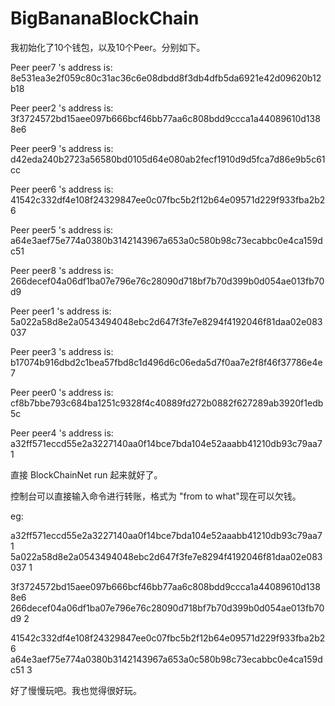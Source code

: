 # BigBananaBlockChain

我初始化了10个钱包，以及10个Peer。分别如下。

Peer peer7 's address is: 8e531ea3e2f059c80c31ac36c6e08dbdd8f3db4dfb5da6921e42d09620b12b18 

Peer peer2 's address is: 3f3724572bd15aee097b666bcf46bb77aa6c808bdd9ccca1a44089610d1388e6 

Peer peer9 's address is: d42eda240b2723a56580bd0105d64e080ab2fecf1910d9d5fca7d86e9b5c61cc 

Peer peer6 's address is: 41542c332df4e108f24329847ee0c07fbc5b2f12b64e09571d229f933fba2b26 

Peer peer5 's address is: a64e3aef75e774a0380b3142143967a653a0c580b98c73ecabbc0e4ca159dc51 

Peer peer8 's address is: 266decef04a06df1ba07e796e76c28090d718bf7b70d399b0d054ae013fb70d9 

Peer peer1 's address is: 5a022a58d8e2a0543494048ebc2d647f3fe7e8294f4192046f81daa02e083037 

Peer peer3 's address is: b17074b916dbd2c1bea57fbd8c1d496d6c06eda5d7f0aa7e2f8f46f37786e4e7 

Peer peer0 's address is: cf8b7bbe793c684ba1251c9328f4c40889fd272b0882f627289ab3920f1edb5c 

Peer peer4 's address is: a32ff571eccd55e2a3227140aa0f14bce7bda104e52aaabb41210db93c79aa71 


直接 BlockChainNet run 起来就好了。

控制台可以直接输入命令进行转账，格式为 "from to what"现在可以欠钱。

eg: 

a32ff571eccd55e2a3227140aa0f14bce7bda104e52aaabb41210db93c79aa71 5a022a58d8e2a0543494048ebc2d647f3fe7e8294f4192046f81daa02e083037 1  

3f3724572bd15aee097b666bcf46bb77aa6c808bdd9ccca1a44089610d1388e6 266decef04a06df1ba07e796e76c28090d718bf7b70d399b0d054ae013fb70d9 2 

41542c332df4e108f24329847ee0c07fbc5b2f12b64e09571d229f933fba2b26 a64e3aef75e774a0380b3142143967a653a0c580b98c73ecabbc0e4ca159dc51 3 


好了慢慢玩吧。我也觉得很好玩。
